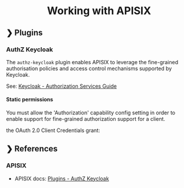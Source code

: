 <h1 align="center">Working with APISIX</h1>

## ❯ Plugins

### AuthZ Keycloak

The `authz-keycloak` plugin enables APISIX to leverage the fine-grained authorisation policies and access control mechanisms supported by Keycloak.

See: [Keycloak - Authorization Services Guide](https://www.keycloak.org/docs/latest/authorization_services/)

#### Static permissions

You must allow the 'Authorization' capability config setting in order to enable support for fine-grained authorization support for a client.


the OAuth 2.0 Client Credentials grant:

## ❯ References

### APISIX

* APISIX docs: [Plugins - AuthZ Keycloak](https://apisix.apache.org/docs/apisix/plugins/authz-keycloak)
